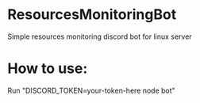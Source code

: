 #  ResourcesMonitoringBot
Simple resources monitoring discord bot for linux server

# How to use:
Run "DISCORD_TOKEN=your-token-here node bot"
